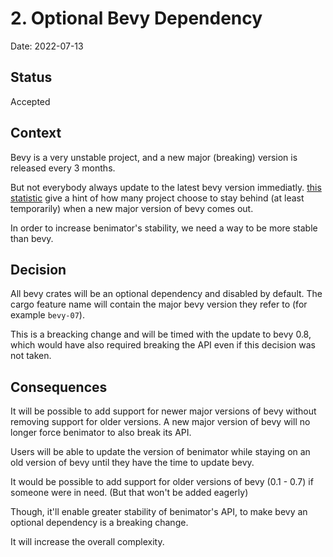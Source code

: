 # 2. Optional Bevy Dependency

Date: 2022-07-13

## Status

Accepted

## Context

Bevy is a very unstable project, and a new major (breaking) version is released every 3 months.

But not everybody always update to the latest bevy version immediatly. [this statistic](https://lib.rs/crates/bevy/rev) give a hint of how many project choose to stay behind (at least temporarily) when a new major version of bevy comes out.

In order to increase benimator's stability, we need a way to be more stable than bevy.


## Decision

All bevy crates will be an optional dependency and disabled by default. The cargo feature name will contain the major bevy version they refer to (for example `bevy-07`).

This is a breacking change and will be timed with the update to bevy 0.8, which would have also required breaking the API even if this decision was not taken.

## Consequences

It will be possible to add support for newer major versions of bevy without removing support for older versions. A new major version of bevy will no longer force benimator to also break its API. 

Users will be able to update the version of benimator while staying on an old version of bevy until they have the time to update bevy.

It would be possible to add support for older versions of bevy (0.1 - 0.7) if someone were in need. (But that won't be added eagerly)

Though, it'll enable greater stability of benimator's API, to make bevy an optional dependency is a breaking change.

It will increase the overall complexity.
